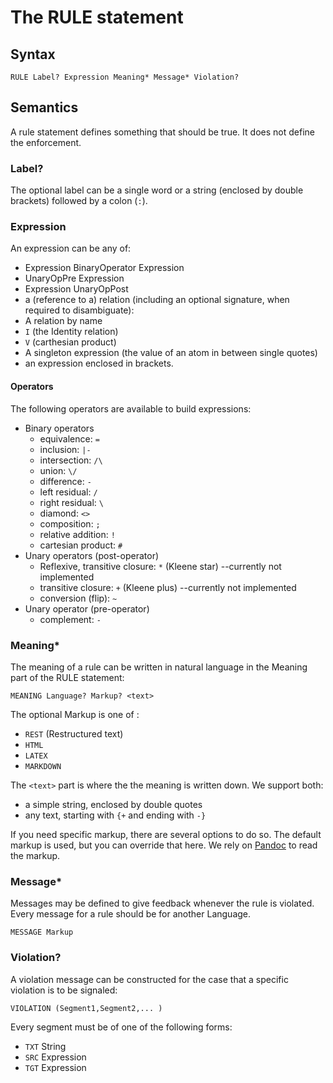 # The RULE statement

## Syntax

```
RULE Label? Expression Meaning* Message* Violation?
```

## Semantics
A rule statement defines something that should be true. It does not define the enforcement. 

### Label?
The optional label can be a single word or a string (enclosed by double brackets) followed by a colon (`:`). 
### Expression
An expression can be any of:
* Expression BinaryOperator Expression
* UnaryOpPre Expression
* Expression UnaryOpPost
* a (reference to a) relation (including an optional signature, when required to disambiguate):
 * A relation by name 
 * `I` (the Identity relation)
 * `V` (carthesian product) 
 * A singleton expression (the value of an atom in between single quotes)
* an expression enclosed in brackets.

#### Operators
The following operators are available to build expressions:

* Binary operators
  * equivalence: `=`
  * inclusion: `|-`
  * intersection: `/\`
  * union: `\/`
  * difference: `-`
  * left residual: `/`
  * right residual: `\`
  * diamond: `<>`
  * composition: `;`
  * relative addition: `!`
  * cartesian product: `#`
* Unary operators (post-operator)
  * Reflexive, transitive closure: `*` (Kleene star) --currently not implemented
  * transitive closure: `+` (Kleene plus) --currently not implemented
  * conversion (flip): `~`
* Unary operator (pre-operator)
  * complement: `-`

### Meaning*
The meaning of a rule can be written in natural language in the Meaning part of the RULE statement:

```
MEANING Language? Markup? <text>
```
The optional Markup is one of :
 * `REST` (Restructured text)
 * `HTML`
 * `LATEX` 
 * `MARKDOWN`

The `<text>` part is where the the meaning is written down. We support both:
* a simple string, enclosed by double quotes
* any text, starting with `{+` and ending with `-}` 

If you need specific markup, there are several options to do so. The default markup is used, but you can override that here. We rely on [Pandoc](http://pandoc.org/) to read the markup.

### Message*
Messages may be defined to give feedback whenever the rule is violated. Every message for a rule should be for another Language.
```
MESSAGE Markup
```
### Violation?
A violation message can be constructed for the case that a specific violation is to be signaled:

```
VIOLATION (Segment1,Segment2,... )
```
Every segment must be of one of the following forms:
* `TXT` String
* `SRC` Expression
* `TGT` Expression
